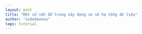 ```yaml
---
layout: post
title: "Một số vấn đề trong xây dựng cơ sở hạ tầng dữ liệu"
author: "codedaoneu"
tags: tutorial
---
```


